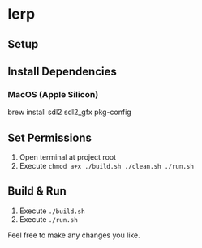 # lerp

## Setup

## Install Dependencies

### MacOS (Apple Silicon)
brew install sdl2 sdl2_gfx pkg-config

## Set Permissions
1. Open terminal at project root
2. Execute `chmod a+x ./build.sh ./clean.sh ./run.sh`

## Build & Run
1. Execute `./build.sh`
2. Execute `./run.sh`



Feel free to make any changes you like.